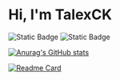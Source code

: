 # Hi, I'm TalexCK  
![Static Badge](https://img.shields.io/badge/Website-talexck.space-blue?labelColor=Black&link=https%3A%2F%2Ftalexck.space)      ![Static Badge](https://img.shields.io/badge/Blog-maths.talexck.space-orange?labelColor=Black&link=https%3A%2F%2Fmaths.talexck.space)


[![Anurag's GitHub stats](https://github-readme-stats.vercel.app/api?username=TalexCK&theme=buefy)](https://me.talexck.space)

[![Readme Card](https://github-readme-stats.vercel.app/api/pin/?username=TalexCK&repo=ChineseChess&theme=buefy)](https://github.com/TalexCK/ChineseChess)
